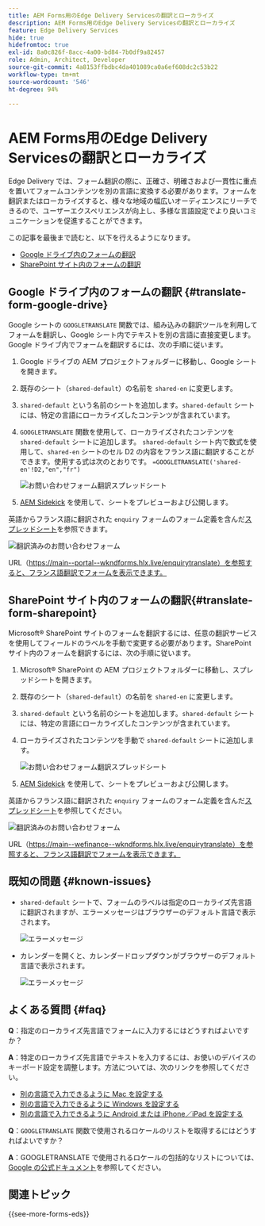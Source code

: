 ```yaml
---
title: AEM Forms用のEdge Delivery Servicesの翻訳とローカライズ
description: AEM Forms用のEdge Delivery Servicesの翻訳とローカライズ
feature: Edge Delivery Services
hide: true
hidefromtoc: true
exl-id: 8a0c826f-8acc-4a00-bd84-7b0df9a82457
role: Admin, Architect, Developer
source-git-commit: 4a8153ffbdbc4da401089ca0a6ef608dc2c53b22
workflow-type: tm+mt
source-wordcount: '546'
ht-degree: 94%

---
```



# AEM Forms用のEdge Delivery Servicesの翻訳とローカライズ

Edge Delivery では、フォーム翻訳の際に、正確さ、明確さおよび一貫性に重点を置いてフォームコンテンツを別の言語に変換する必要があります。フォームを翻訳またはローカライズすると、様々な地域の幅広いオーディエンスにリーチできるので、ユーザーエクスペリエンスが向上し、多様な言語設定でより良いコミュニケーションを促進することができます。


この記事を最後まで読むと、以下を行えるようになります。

* [Google ドライブ内のフォームの翻訳](#translate-form-google-drive)
* [SharePoint サイト内のフォームの翻訳](#translate-form-sharepoint)

## Google ドライブ内のフォームの翻訳 {#translate-form-google-drive}

Google シートの `GOOGLETRANSLATE` 関数では、組み込みの翻訳ツールを利用してフォームを翻訳し、Google シート内でテキストを別の言語に直接変更します。Google ドライブ内でフォームを翻訳するには、次の手順に従います。

1. Google ドライブの AEM プロジェクトフォルダーに移動し、Google シートを開きます。
2. 既存のシート（`shared-default`）の名前を `shared-en` に変更します。
3. `shared-default` という名前のシートを追加します。`shared-default` シートには、特定の言語にローカライズしたコンテンツが含まれています。
4. `GOOGLETRANSLATE` 関数を使用して、ローカライズされたコンテンツを `shared-default` シートに追加します。
`shared-default` シート内で数式を使用して、`shared-en` シートのセル D2 の内容をフランス語に翻訳することができます。使用する式は次のとおりです。
   `=GOOGLETRANSLATE('shared-en'!D2,"en","fr")`

   ![お問い合わせフォーム翻訳スプレッドシート](/help/forms/assets/translate-enquiry-spreadsheet.png)

5. [AEM Sidekick](https://www.aem.live/developer/tutorial#preview-and-publish-your-content) を使用して、シートをプレビューおよび公開します。

英語からフランス語に翻訳された `enquiry` フォームのフォーム定義を含んだ[スプレッドシート](/help/forms/assets/enquirytranslate.xlsx)を参照できます。

![翻訳済みのお問い合わせフォーム](/help/forms/assets/translate-form-french.png)

URL（https://main--portal--wkndforms.hlx.live/enquirytranslate）を参照すると、フランス語翻訳でフォームを表示できます。


## SharePoint サイト内のフォームの翻訳{#translate-form-sharepoint}

Microsoft® SharePoint サイトのフォームを翻訳するには、任意の翻訳サービスを使用してフィールドのラベルを手動で変更する必要があります。SharePoint サイト内のフォームを翻訳するには、次の手順に従います。

1. Microsoft® SharePoint の AEM プロジェクトフォルダーに移動し、スプレッドシートを開きます。
2. 既存のシート（`shared-default`）の名前を `shared-en` に変更します。
3. `shared-default` という名前のシートを追加します。`shared-default` シートには、特定の言語にローカライズしたコンテンツが含まれています。
4. ローカライズされたコンテンツを手動で `shared-default` シートに追加します。

   ![お問い合わせフォーム翻訳スプレッドシート](/help/forms/assets/translate-enquiry-sp-spreadsheet.png)

5. [AEM Sidekick](https://www.aem.live/developer/tutorial#preview-and-publish-your-content) を使用して、シートをプレビューおよび公開します。

英語からフランス語に翻訳された `enquiry` フォームのフォーム定義を含んだ[スプレッドシート](/help/forms/assets/enquirytranslate-sp.xlsx)を参照してください。

![翻訳済みのお問い合わせフォーム](/help/forms/assets/translate-form-french.png)

URL（https://main--wefinance--wkndforms.hlx.live/enquirytranslate）を参照すると、フランス語翻訳でフォームを表示できます。


## 既知の問題 {#known-issues}

* `shared-default` シートで、フォームのラベルは指定のローカライズ先言語に翻訳されますが、エラーメッセージはブラウザーのデフォルト言語で表示されます。

  ![エラーメッセージ](/help/forms/assets/translate-error-message.png)

* カレンダーを開くと、カレンダードロップダウンがブラウザーのデフォルト言語で表示されます。

  ![エラーメッセージ](/help/forms/assets/translate-calender-display.png)


## よくある質問 {#faq}

**Q**：指定のローカライズ先言語でフォームに入力するにはどうすればよいですか？

**A**：特定のローカライズ先言語でテキストを入力するには、お使いのデバイスのキーボード設定を調整します。方法については、次のリンクを参照してください。

* [別の言語で入力できるように Mac を設定する](https://support.apple.com/ja-in/guide/mac-help/mchlp1406/mac)
* [別の言語で入力できるように Windows を設定する](https://support.microsoft.com/ja-jp/windows/manage-the-input-and-display-language-settings-in-windows-12a10cb4-8626-9b77-0ccb-5013e0c7c7a2#:~:text=Select%20the%20Start%20%3E%20Settings%20%3E%20Time,you%20want%2C%20then%20select%20Options)
* [別の言語で入力できるように Android または iPhone／iPad を設定する](https://support.google.com/gboard/answer/7068494?hl=ja&amp;co=GENIE.Platform%3DAndroid)


**Q**：`GOOGLETRANSLATE` 関数で使用されるロケールのリストを取得するにはどうすればよいですか？

**A**：GOOGLETRANSLATE で使用されるロケールの包括的なリストについては、[Google の公式ドキュメント](https://cloud.google.com/translate/docs/languages)を参照してください。

## 関連トピック

{{see-more-forms-eds}}

